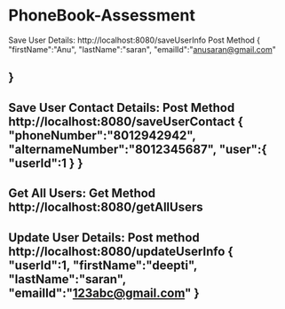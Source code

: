 # PhoneBook-Assessment
Save User Details:
http://localhost:8080/saveUserInfo
Post Method
{
    "firstName":"Anu",
    "lastName":"saran",
    "emailId":"anusaran@gmail.com"
   
}
-----------------------------------------------------------------------------------
Save User Contact Details:
Post Method
http://localhost:8080/saveUserContact
{
   "phoneNumber":"8012942942",
   "alternameNumber":"8012345687",
   "user":{
       "userId":1
   }
}
--------------------------------------------------------------------------------------
Get All Users:
Get Method
http://localhost:8080/getAllUsers
-------------------------------------------------------------------------------------

Update User Details:
Post method
http://localhost:8080/updateUserInfo
{
    "userId":1,
    "firstName":"deepti",
    "lastName":"saran",
    "emailId":"123abc@gmail.com"
}
----------------------------------------------------------------------------------
